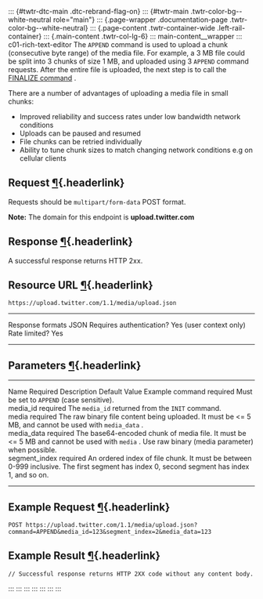 ::: {#twtr-dtc-main .dtc-rebrand-flag-on}
::: {#twtr-main .twtr-color-bg--white-neutral role="main"}
::: {.page-wrapper .documentation-page .twtr-color-bg--white-neutral}
::: {.page-content .twtr-container-wide .left-rail-container}
::: {.main-content .twtr-col-lg-6}
::: main-content__wrapper
::: c01-rich-text-editor
The ` APPEND ` command is used to upload a chunk (consecutive byte
range) of the media file. For example, a 3 MB file could be split into 3
chunks of size 1 MB, and uploaded using 3 ` APPEND ` command requests.
After the entire file is uploaded, the next step is to call the
[FINALIZE
command](/en/docs/media/upload-media/api-reference/post-media-upload-finalize)
.

There are a number of advantages of uploading a media file in small
chunks:

-   Improved reliability and success rates under low bandwidth network
    conditions
-   Uploads can be paused and resumed
-   File chunks can be retried individually
-   Ability to tune chunk sizes to match changing network conditions e.g
    on cellular clients

## Request [¶](#request){.headerlink}

Requests should be ` multipart/form-data ` POST format.

**Note:** The domain for this endpoint is **upload.twitter.com**

## Response [¶](#response){.headerlink}

A successful response returns HTTP 2xx.

## Resource URL [¶](#resource-url){.headerlink}

` https://upload.twitter.com/1.1/media/upload.json `

  -------------------------- -------------------------
  Response formats           JSON
  Requires authentication?   Yes (user context only)
  Rate limited?              Yes
  -------------------------- -------------------------

## Parameters [¶](#parameters){.headerlink}

  --------------- ---------- ------------------------------------------------------------------------------------------------------------------------------------------------- --------------- ---------
  Name            Required   Description                                                                                                                                       Default Value   Example
  command         required   Must be set to ` APPEND ` (case sensitive).                                                                                                                       
  media_id        required   The ` media_id ` returned from the ` INIT ` command.                                                                                                              
  media           required   The raw binary file content being uploaded. It must be \<= 5 MB, and cannot be used with ` media_data ` .                                                         
  media_data      required   The base64-encoded chunk of media file. It must be \<= 5 MB and cannot be used with ` media ` . Use raw binary (media parameter) when possible.                   
  segment_index   required   An ordered index of file chunk. It must be between 0-999 inclusive. The first segment has index 0, second segment has index 1, and so on.                         
  --------------- ---------- ------------------------------------------------------------------------------------------------------------------------------------------------- --------------- ---------

## Example Request [¶](#example-request){.headerlink}

` POST https://upload.twitter.com/1.1/media/upload.json?command=APPEND&media_id=123&segment_index=2&media_data=123 `

## Example Result [¶](#example-result){.headerlink}

    // Successful response returns HTTP 2XX code without any content body.
:::
:::
:::
:::
:::
:::
:::
